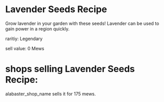 # Lavender Seeds Recipe

Grow lavender in your garden with these seeds! Lavender can be used to gain power in a region quickly.

raritiy: Legendary

sell value: 0 Mews

# shops selling Lavender Seeds Recipe:

alabaster_shop_name sells it for 175 mews.